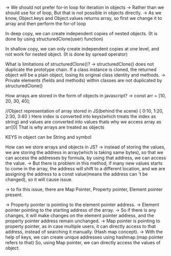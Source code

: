 -> We should not prefer for-in loop for iteration in objects
-> Rather than we should use for of loop, But that is not possible in objects directly.
-> As we know, Object.keys and Object.values returns array, so first we change it to array and then perform the for-of loop

In deep copy, we can create independent copies of nested objects. 
(It is done by using structuredClone(user) function)


In shallow copy, we can only create independent copies at one level, and not work for nested object.
(It is done by spread operator)


What is limitations of structuredClone()?
-> structuredClone() does not duplicate the prototype chain. If a class instance is cloned, the returned object will be a plain object, losing its original class identity and methods.
-> Private elements (fields and methods) within classes are not duplicated by structuredClone()


How arrays are stored in the form of objects in javascript?
-> const arr = [10, 20, 30, 40];

//Object representation of array stored in JS(behind the scene)
{
    0:10,
    1:20,
    2:30,
    3:40
}
Here index is converted into keys(which treats the index as string) and values are converted into values
thats why we access array as arr[0]
That is why arrays are treated as objects

KEYS in object can be String and symbol


How can we store arrays and objects in JS?
-> instead of storing the values, we are storing the address in array(which is taking same bytes), so that we can access the addresses by formula, by using that address, we can access the value.
-> But there is problem in this method, if many new values starts to come in the array, the address will shift to a different location, and we are assigning the address to a const value(means the address can 't be changed), so it will cause issue.

-> to fix this issue, there are Map Pointer, Property pointer, Element pointer present.

-> Property pointer is pointing to the element pointer address.
-> Element pointer pointing to the starting address of the array.
-> So if there is any changes, it will make changes on the element pointer address, and the property pointer address remain unchanged.
-> Map pointer is pointing to property pointer, as in case multiple users, it can directly access to that address, instead of searching it manually. (Hash map concept).
-> With the help of keys, we can create unique addresses using hashmap.(map pointer refers to that)
So, using Map pointer, we can directly access the values of object.



